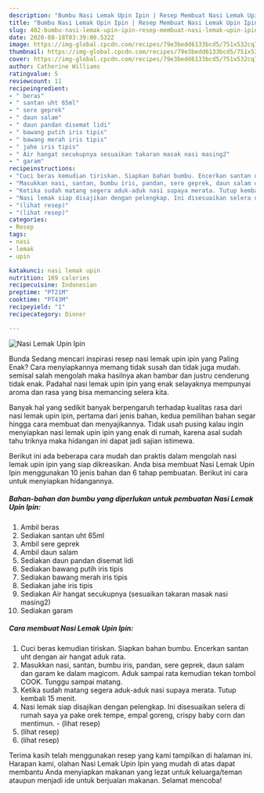 ```yaml
---
description: "Bumbu Nasi Lemak Upin Ipin | Resep Membuat Nasi Lemak Upin Ipin Yang Enak dan Simpel"
title: "Bumbu Nasi Lemak Upin Ipin | Resep Membuat Nasi Lemak Upin Ipin Yang Enak dan Simpel"
slug: 402-bumbu-nasi-lemak-upin-ipin-resep-membuat-nasi-lemak-upin-ipin-yang-enak-dan-simpel
date: 2020-08-18T03:39:00.532Z
image: https://img-global.cpcdn.com/recipes/79e3bedd6133bcd5/751x532cq70/nasi-lemak-upin-ipin-foto-resep-utama.jpg
thumbnail: https://img-global.cpcdn.com/recipes/79e3bedd6133bcd5/751x532cq70/nasi-lemak-upin-ipin-foto-resep-utama.jpg
cover: https://img-global.cpcdn.com/recipes/79e3bedd6133bcd5/751x532cq70/nasi-lemak-upin-ipin-foto-resep-utama.jpg
author: Catherine Williams
ratingvalue: 5
reviewcount: 11
recipeingredient:
- " beras"
- " santan uht 65ml"
- " sere geprek"
- " daun salam"
- " daun pandan disemat lidi"
- " bawang putih iris tipis"
- " bawang merah iris tipis"
- " jahe iris tipis"
- " Air hangat secukupnya sesuaikan takaran masak nasi masing2"
- " garam"
recipeinstructions:
- "Cuci beras kemudian tiriskan. Siapkan bahan bumbu. Encerkan santan uht dengan air hangat aduk rata."
- "Masukkan nasi, santan, bumbu iris, pandan, sere geprek, daun salam dan garam ke dalam magicom. Aduk sampai rata kemudian tekan tombol COOK. Tunggu sampai matang."
- "Ketika sudah matang segera aduk-aduk nasi supaya merata. Tutup kembali 15 menit."
- "Nasi lemak siap disajikan dengan pelengkap. Ini disesuaikan selera di rumah saya ya pake orek tempe, empal goreng, crispy baby corn dan mentimun.             (lihat resep)"
- "(lihat resep)"
- "(lihat resep)"
categories:
- Resep
tags:
- nasi
- lemak
- upin

katakunci: nasi lemak upin 
nutrition: 169 calories
recipecuisine: Indonesian
preptime: "PT21M"
cooktime: "PT43M"
recipeyield: "1"
recipecategory: Dinner

---
```



![Nasi Lemak Upin Ipin](https://img-global.cpcdn.com/recipes/79e3bedd6133bcd5/751x532cq70/nasi-lemak-upin-ipin-foto-resep-utama.jpg)

Bunda Sedang mencari inspirasi resep nasi lemak upin ipin yang Paling Enak? Cara menyiapkannya memang tidak susah dan tidak juga mudah. semisal salah mengolah maka hasilnya akan hambar dan justru cenderung tidak enak. Padahal nasi lemak upin ipin yang enak selayaknya mempunyai aroma dan rasa yang bisa memancing selera kita.



Banyak hal yang sedikit banyak berpengaruh terhadap kualitas rasa dari nasi lemak upin ipin, pertama dari jenis bahan, kedua pemilihan bahan segar hingga cara membuat dan menyajikannya. Tidak usah pusing kalau ingin menyiapkan nasi lemak upin ipin yang enak di rumah, karena asal sudah tahu triknya maka hidangan ini dapat jadi sajian istimewa.


Berikut ini ada beberapa cara mudah dan praktis dalam mengolah nasi lemak upin ipin yang siap dikreasikan. Anda bisa membuat Nasi Lemak Upin Ipin menggunakan 10 jenis bahan dan 6 tahap pembuatan. Berikut ini cara untuk menyiapkan hidangannya.

<!--inarticleads1-->

##### Bahan-bahan dan bumbu yang diperlukan untuk pembuatan Nasi Lemak Upin Ipin:

1. Ambil  beras
1. Sediakan  santan uht 65ml
1. Ambil  sere geprek
1. Ambil  daun salam
1. Sediakan  daun pandan disemat lidi
1. Sediakan  bawang putih iris tipis
1. Sediakan  bawang merah iris tipis
1. Sediakan  jahe iris tipis
1. Sediakan  Air hangat secukupnya (sesuaikan takaran masak nasi masing2)
1. Sediakan  garam




<!--inarticleads2-->

##### Cara membuat Nasi Lemak Upin Ipin:

1. Cuci beras kemudian tiriskan. Siapkan bahan bumbu. Encerkan santan uht dengan air hangat aduk rata.
1. Masukkan nasi, santan, bumbu iris, pandan, sere geprek, daun salam dan garam ke dalam magicom. Aduk sampai rata kemudian tekan tombol COOK. Tunggu sampai matang.
1. Ketika sudah matang segera aduk-aduk nasi supaya merata. Tutup kembali 15 menit.
1. Nasi lemak siap disajikan dengan pelengkap. Ini disesuaikan selera di rumah saya ya pake orek tempe, empal goreng, crispy baby corn dan mentimun. -             (lihat resep)
1. (lihat resep)
1. (lihat resep)




Terima kasih telah menggunakan resep yang kami tampilkan di halaman ini. Harapan kami, olahan Nasi Lemak Upin Ipin yang mudah di atas dapat membantu Anda menyiapkan makanan yang lezat untuk keluarga/teman ataupun menjadi ide untuk berjualan makanan. Selamat mencoba!
